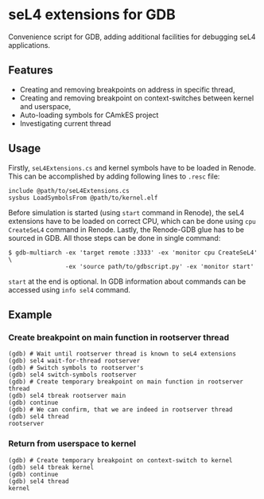 # seL4 extensions for GDB

Convenience script for GDB, adding additional facilities for
debugging seL4 applications.

## Features

* Creating and removing breakpoints on address in specific thread,
* Creating and removing breakpoint on context-switches between kernel and userspace,
* Auto-loading symbols for CAmkES project
* Investigating current thread

## Usage

Firstly, `seL4Extensions.cs` and kernel symbols have to be loaded in Renode. This can be accomplished by adding following lines to `.resc` file:
```
include @path/to/seL4Extensions.cs
sysbus LoadSymbolsFrom @path/to/kernel.elf
```
Before simulation is started (using `start` command in Renode), the seL4 extensions have to be loaded on
correct CPU, which can be done using `cpu CreateSeL4` command in Renode. Lastly, the Renode-GDB glue has to be sourced in GDB. All those steps can be done in single command:

```
$ gdb-multiarch -ex 'target remote :3333' -ex 'monitor cpu CreateSeL4' \
                -ex 'source path/to/gdbscript.py' -ex 'monitor start'
```

`start` at the end is optional.
In GDB information about commands can be accessed using `info sel4` command.

## Example

### Create breakpoint on main function in rootserver thread

```
(gdb) # Wait until rootserver thread is known to seL4 extensions
(gdb) sel4 wait-for-thread rootserver
(gdb) # Switch symbols to rootserver's
(gdb) sel4 switch-symbols rootserver
(gdb) # Create temporary breakpoint on main function in rootserver thread
(gdb) sel4 tbreak rootserver main
(gdb) continue
(gdb) # We can confirm, that we are indeed in rootserver thread
(gdb) sel4 thread
rootserver
```

### Return from userspace to kernel

```
(gdb) # Create temporary breakpoint on context-switch to kernel
(gdb) sel4 tbreak kernel
(gdb) continue
(gdb) sel4 thread
kernel
```
